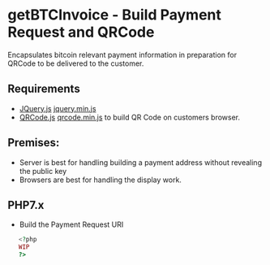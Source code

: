 # getBTCInvoice - Build Payment Request and QRCode
Encapsulates bitcoin relevant payment information in preparation for QRCode to be delivered to the customer.
## Requirements
* [JQuery.js]() [jquery.min.js]()
* [QRCode.js](https://github.com/davidshimjs/qrcodejs) [qrcode.min.js](https://raw.githubusercontent.com/davidshimjs/qrcodejs/master/qrcode.min.js) to build QR Code on customers browser.
## Premises:
* Server is best for handling building a payment address without revealing the public key
* Browsers are best for handling the display work.
## PHP7.x
* Build the Payment Request URI
```php
   <?php
   WIP
   ?>
```

